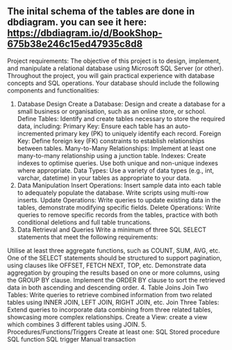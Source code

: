 
The inital schema of the tables are done in dbdiagram. you can see it here:
https://dbdiagram.io/d/BookShop-675b38e246c15ed47935c8d8
------------------------------------------------------------------------------
Project requirements:
The objective of this project is to design, implement, and manipulate a relational database using Microsoft SQL Server (or other). Throughout the project, you will gain practical experience with database concepts and SQL operations. Your database should include the following components and functionalities:

1. Database Design
Create a Database: Design and create a database for a small business or organisation, such as an online store, or school.
Define Tables: Identify and create tables necessary to store the required data, including:
Primary Key: Ensure each table has an auto-incremented primary key (PK) to uniquely identify each record.
Foreign Key: Define foreign key (FK) constraints to establish relationships between tables.
Many-to-Many Relationships: Implement at least one many-to-many relationship using a junction table.
Indexes: Create indexes to optimise queries. Use both unique and non-unique indexes where appropriate.
Data Types: Use a variety of data types (e.g., int, varchar, datetime) in your tables as appropriate to your data.
2. Data Manipulation 
Insert Operations: Insert sample data into each table to adequately populate the database. Write scripts using multi-row inserts.
Update Operations: Write queries to update existing data in the tables,   demonstrate modifying specific fields.
Delete Operations: Write queries to remove specific records from the tables, practice with both conditional deletions and full table truncations.
3. Data Retrieval and Queries
Write a minimum of three SQL SELECT statements that meet the following requirements: 

Utilise at least three aggregate functions, such as COUNT, SUM, AVG, etc.
One of the SELECT statements should be structured to support pagination, using clauses like OFFSET, FETCH NEXT, TOP, etc.
Demonstrate data aggregation by grouping the results based on one or more columns, using the GROUP BY clause.
Implement the ORDER BY clause to sort the retrieved data in both ascending and descending order.
4. Table Joins
Join Two Tables: Write queries to retrieve combined information from two related tables using INNER JOIN, LEFT JOIN, RIGHT JOIN, etc.
Join Three Tables: Extend queries to incorporate data combining from three related tables, showcasing more complex relationships.
Create a View: create a view which combines 3 different tables using JOIN.
5. Procedures/Functions/Triggers
Create at least one:
SQL Stored procedure 
SQL function
SQL trigger
Manual transaction 
